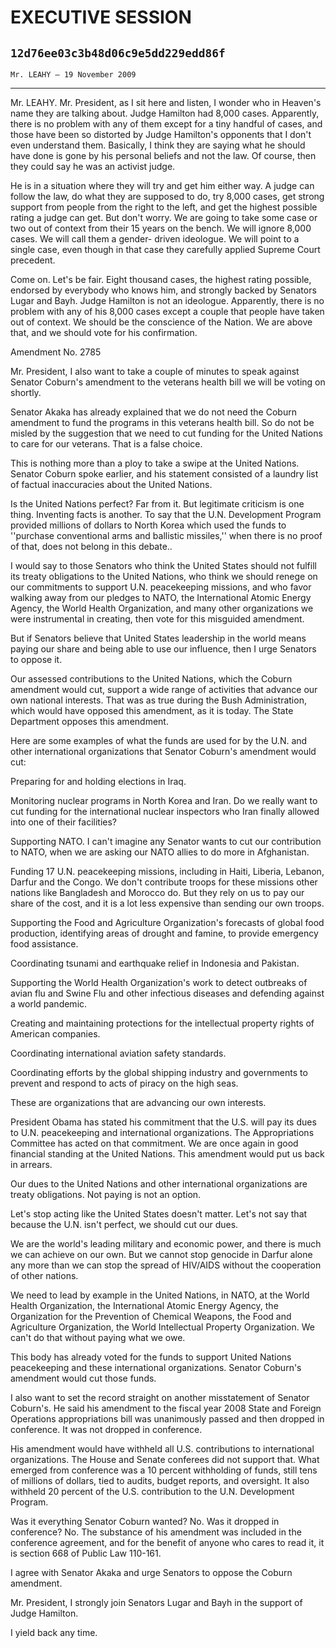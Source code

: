 # EXECUTIVE SESSION
## `12d76ee03c3b48d06c9e5dd229edd86f`
`Mr. LEAHY — 19 November 2009`

---


Mr. LEAHY. Mr. President, as I sit here and listen, I wonder who in 
Heaven's name they are talking about. Judge Hamilton had 8,000 cases. 
Apparently, there is no problem with any of them except for a tiny 
handful of cases, and those have been so distorted by Judge Hamilton's 
opponents that I don't even understand them. Basically, I think they 
are saying what he should have done is gone by his personal beliefs and 
not the law. Of course, then they could say he was an activist judge.

He is in a situation where they will try and get him either way. A 
judge can follow the law, do what they are supposed to do, try 8,000 
cases, get strong support from people from the right to the left, and 
get the highest possible rating a judge can get. But don't worry. We 
are going to take some case or two out of context from their 15 years 
on the bench. We will ignore 8,000 cases. We will call them a gender-
driven ideologue. We will point to a single case, even though in that 
case they carefully applied Supreme Court precedent.

Come on. Let's be fair. Eight thousand cases, the highest rating 
possible, endorsed by everybody who knows him, and strongly backed by 
Senators Lugar and Bayh. Judge Hamilton is not an ideologue. 
Apparently, there is no problem with any of his 8,000 cases except a 
couple that people have taken out of context. We should be the 
conscience of the Nation. We are above that, and we should vote for his 
confirmation.















 Amendment No. 2785


Mr. President, I also want to take a couple of minutes to speak 
against Senator Coburn's amendment to the veterans health bill we will 
be voting on shortly.

Senator Akaka has already explained that we do not need the Coburn 
amendment to fund the programs in this veterans health bill. So do not 
be misled by the suggestion that we need to cut funding for the United 
Nations to care for our veterans. That is a false choice.

This is nothing more than a ploy to take a swipe at the United 
Nations. Senator Coburn spoke earlier, and his statement consisted of a 
laundry list of factual inaccuracies about the United Nations.

Is the United Nations perfect? Far from it. But legitimate criticism 
is one thing. Inventing facts is another. To say that the U.N. 
Development Program provided millions of dollars to North Korea which 
used the funds to ''purchase conventional arms and ballistic 
missiles,'' when there is no proof of that, does not belong in this 
debate..

I would say to those Senators who think the United States should not 
fulfill its treaty obligations to the United Nations, who think we 
should renege on our commitments to support U.N. peacekeeping missions, 
and who favor walking away from our pledges to NATO, the International 
Atomic Energy Agency, the World Health Organization, and many other 
organizations we were instrumental in creating, then vote for this 
misguided amendment.

But if Senators believe that United States leadership in the world 
means paying our share and being able to use our influence, then I urge 
Senators to oppose it.

Our assessed contributions to the United Nations, which the Coburn 
amendment would cut, support a wide range of activities that advance 
our own national interests. That was as true during the Bush 
Administration, which would have opposed this amendment, as it is 
today. The State Department opposes this amendment.

Here are some examples of what the funds are used for by the U.N. and 
other international organizations that Senator Coburn's amendment would 
cut:

Preparing for and holding elections in Iraq.

Monitoring nuclear programs in North Korea and Iran. Do we really 
want to cut funding for the international nuclear inspectors who Iran 
finally allowed into one of their facilities?

Supporting NATO. I can't imagine any Senator wants to cut our 
contribution to NATO, when we are asking our NATO allies to do more in 
Afghanistan.

Funding 17 U.N. peacekeeping missions, including in Haiti, Liberia, 
Lebanon, Darfur and the Congo. We don't contribute troops for these 
missions other nations like Bangladesh and Morocco do. But they rely on 
us to pay our share of the cost, and it is a lot less expensive than 
sending our own troops.

Supporting the Food and Agriculture Organization's forecasts of 
global food production, identifying areas of drought and famine, to 
provide emergency food assistance.

Coordinating tsunami and earthquake relief in Indonesia and Pakistan.

Supporting the World Health Organization's work to detect outbreaks 
of avian flu and Swine Flu and other infectious diseases and defending 
against a world pandemic.

Creating and maintaining protections for the intellectual property 
rights of American companies.

Coordinating international aviation safety standards.

Coordinating efforts by the global shipping industry and governments 
to prevent and respond to acts of piracy on the high seas.

These are organizations that are advancing our own interests.

President Obama has stated his commitment that the U.S. will pay its 
dues to U.N. peacekeeping and international organizations. The 
Appropriations Committee has acted on that commitment. We are once 
again in good financial standing at the United Nations. This amendment 
would put us back in arrears.

Our dues to the United Nations and other international organizations 
are treaty obligations. Not paying is not an option.



Let's stop acting like the United States doesn't matter. Let's not 
say that because the U.N. isn't perfect, we should cut our dues.

We are the world's leading military and economic power, and there is 
much we can achieve on our own. But we cannot stop genocide in Darfur 
alone any more than we can stop the spread of HIV/AIDS without the 
cooperation of other nations.

We need to lead by example in the United Nations, in NATO, at the 
World Health Organization, the International Atomic Energy Agency, the 
Organization for the Prevention of Chemical Weapons, the Food and 
Agriculture Organization, the World Intellectual Property Organization. 
We can't do that without paying what we owe.

This body has already voted for the funds to support United Nations 
peacekeeping and these international organizations. Senator Coburn's 
amendment would cut those funds.

I also want to set the record straight on another misstatement of 
Senator Coburn's. He said his amendment to the fiscal year 2008 State 
and Foreign Operations appropriations bill was unanimously passed and 
then dropped in conference. It was not dropped in conference.

His amendment would have withheld all U.S. contributions to 
international organizations. The House and Senate conferees did not 
support that. What emerged from conference was a 10 percent withholding 
of funds, still tens of millions of dollars, tied to audits, budget 
reports, and oversight. It also withheld 20 percent of the U.S. 
contribution to the U.N. Development Program.

Was it everything Senator Coburn wanted? No. Was it dropped in 
conference? No. The substance of his amendment was included in the 
conference agreement, and for the benefit of anyone who cares to read 
it, it is section 668 of Public Law 110-161.

I agree with Senator Akaka and urge Senators to oppose the Coburn 
amendment.

Mr. President, I strongly join Senators Lugar and Bayh in the support 
of Judge Hamilton.

I yield back any time.
